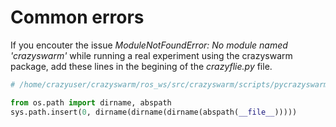 # Common errors

If you encouter the issue *ModuleNotFoundError: No module named 'crazyswarm'* while running a real experiment using the crazyswarm package, add these lines in the begining of the *crazyflie.py* file.

```python
# /home/crazyuser/crazyswarm/ros_ws/src/crazyswarm/scripts/pycrazyswarm/crazyflie.py

from os.path import dirname, abspath
sys.path.insert(0, dirname(dirname(dirname(abspath(__file__)))))
```
